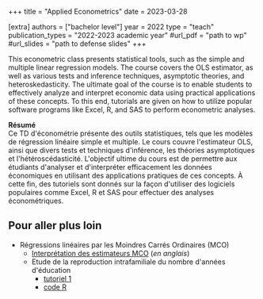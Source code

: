 +++
title = "Applied Econometrics"
date = 2023-03-28

[extra]
authors = ["bachelor level"]
year = 2022
type = "teach"
publication_types = "2022-2023 academic year"
#url_pdf = "path to wp"
#url_slides = "path to defense slides"
+++

This econometric class presents statistical tools, such as the simple and multiple linear regression models. The course covers the OLS estimator, as well as various tests and inference techniques, asymptotic theories, and heteroskedasticity. The ultimate goal of the course is to enable students to effectively analyze and interpret economic data using practical applications of these concepts. To this end, tutorials are given on how to utilize popular software programs like Excel, R, and SAS to perform econometric analyses.

**Résumé**   
Ce TD d'économétrie présente des outils statistiques, tels que les modèles de régression linéaire simple et multiple. Le cours couvre l'estimateur OLS, ainsi que divers tests et techniques d'inférence, les théories asymptotiques et l'hétéroscédasticité. L'objectif ultime du cours est de permettre aux étudiants d'analyser et d'interpréter efficacement les données économiques en utilisant des applications pratiques de ces concepts. À cette fin, des tutoriels sont donnés sur la façon d'utiliser des logiciels populaires comme Excel, R et SAS pour effectuer des analyses économétriques.


## Pour aller plus loin
- Régressions linéaires par les Moindres Carrés Ordinaires (MCO) 
	- [Interprétation des estimateurs MCO](/teaching/econometrics-undergraduate/OLS_interpretation.pdf) (*en anglais*)
	- Etude de la reproduction intrafamiliale du nombre d'années d'éducation
		- [tutoriel 1](/posts/tuto1/)
		- [code R](/teaching/econometrics-undergraduate/htv.R)
		